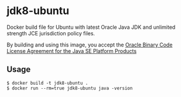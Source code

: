 # jdk8-ubuntu

Docker build file for Ubuntu with latest Oracle Java JDK and unlimited strength JCE jurisdiction policy files.

By building and using this image, you accept the [Oracle Binary Code License Agreement for the Java SE Platform Products](http://www.oracle.com/technetwork/java/javase/terms/license/index.html)

## Usage

```
$ docker build -t jdk8-ubuntu .
$ docker run --rm=true jdk8-ubuntu java -version
```
